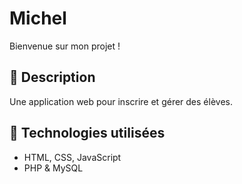 # Michel   

Bienvenue sur mon projet !  

## 📌 Description  
Une application web pour inscrire et gérer des élèves.  

## 🚀 Technologies utilisées  
- HTML, CSS, JavaScript  
- PHP & MySQL